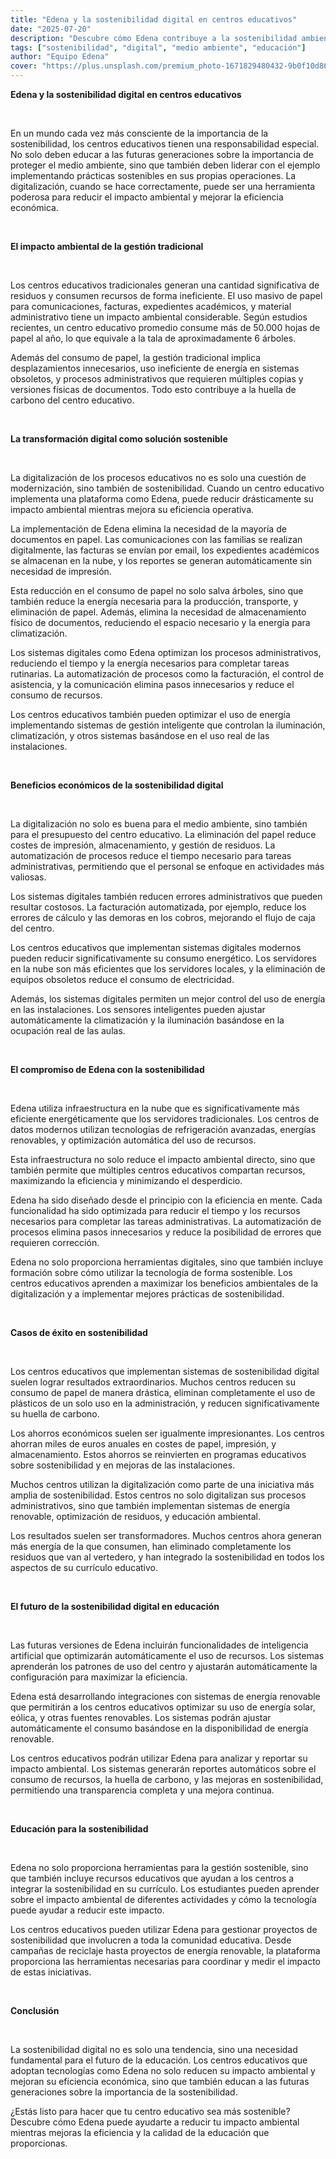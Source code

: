 ```yaml
---
title: "Edena y la sostenibilidad digital en centros educativos"
date: "2025-07-20"
description: "Descubre cómo Edena contribuye a la sostenibilidad ambiental y económica de los centros educativos."
tags: ["sostenibilidad", "digital", "medio ambiente", "educación"]
author: "Equipo Edena"
cover: "https://plus.unsplash.com/premium_photo-1671829480432-9b0f10d869ef?q=80&w=1064&auto=format&fit=crop&ixlib=rb-4.1.0&ixid=M3wxMjA3fDB8MHxwaG90by1wYWdlfHx8fGVufDB8fHx8fA%3D%3D"
---
```


**Edena y la sostenibilidad digital en centros educativos**

<br>

En un mundo cada vez más consciente de la importancia de la sostenibilidad, los centros educativos tienen una responsabilidad especial. No solo deben educar a las futuras generaciones sobre la importancia de proteger el medio ambiente, sino que también deben liderar con el ejemplo implementando prácticas sostenibles en sus propias operaciones. La digitalización, cuando se hace correctamente, puede ser una herramienta poderosa para reducir el impacto ambiental y mejorar la eficiencia económica.

<br>

**El impacto ambiental de la gestión tradicional**

<br>

Los centros educativos tradicionales generan una cantidad significativa de residuos y consumen recursos de forma ineficiente. El uso masivo de papel para comunicaciones, facturas, expedientes académicos, y material administrativo tiene un impacto ambiental considerable. Según estudios recientes, un centro educativo promedio consume más de 50.000 hojas de papel al año, lo que equivale a la tala de aproximadamente 6 árboles.

Además del consumo de papel, la gestión tradicional implica desplazamientos innecesarios, uso ineficiente de energía en sistemas obsoletos, y procesos administrativos que requieren múltiples copias y versiones físicas de documentos. Todo esto contribuye a la huella de carbono del centro educativo.

<br>

**La transformación digital como solución sostenible**

<br>

La digitalización de los procesos educativos no es solo una cuestión de modernización, sino también de sostenibilidad. Cuando un centro educativo implementa una plataforma como Edena, puede reducir drásticamente su impacto ambiental mientras mejora su eficiencia operativa.

La implementación de Edena elimina la necesidad de la mayoría de documentos en papel. Las comunicaciones con las familias se realizan digitalmente, las facturas se envían por email, los expedientes académicos se almacenan en la nube, y los reportes se generan automáticamente sin necesidad de impresión.

Esta reducción en el consumo de papel no solo salva árboles, sino que también reduce la energía necesaria para la producción, transporte, y eliminación de papel. Además, elimina la necesidad de almacenamiento físico de documentos, reduciendo el espacio necesario y la energía para climatización.

Los sistemas digitales como Edena optimizan los procesos administrativos, reduciendo el tiempo y la energía necesarios para completar tareas rutinarias. La automatización de procesos como la facturación, el control de asistencia, y la comunicación elimina pasos innecesarios y reduce el consumo de recursos.

Los centros educativos también pueden optimizar el uso de energía implementando sistemas de gestión inteligente que controlan la iluminación, climatización, y otros sistemas basándose en el uso real de las instalaciones.

<br>

**Beneficios económicos de la sostenibilidad digital**

<br>

La digitalización no solo es buena para el medio ambiente, sino también para el presupuesto del centro educativo. La eliminación del papel reduce costes de impresión, almacenamiento, y gestión de residuos. La automatización de procesos reduce el tiempo necesario para tareas administrativas, permitiendo que el personal se enfoque en actividades más valiosas.

Los sistemas digitales también reducen errores administrativos que pueden resultar costosos. La facturación automatizada, por ejemplo, reduce los errores de cálculo y las demoras en los cobros, mejorando el flujo de caja del centro.

Los centros educativos que implementan sistemas digitales modernos pueden reducir significativamente su consumo energético. Los servidores en la nube son más eficientes que los servidores locales, y la eliminación de equipos obsoletos reduce el consumo de electricidad.

Además, los sistemas digitales permiten un mejor control del uso de energía en las instalaciones. Los sensores inteligentes pueden ajustar automáticamente la climatización y la iluminación basándose en la ocupación real de las aulas.

<br>

**El compromiso de Edena con la sostenibilidad**

<br>

Edena utiliza infraestructura en la nube que es significativamente más eficiente energéticamente que los servidores tradicionales. Los centros de datos modernos utilizan tecnologías de refrigeración avanzadas, energías renovables, y optimización automática del uso de recursos.

Esta infraestructura no solo reduce el impacto ambiental directo, sino que también permite que múltiples centros educativos compartan recursos, maximizando la eficiencia y minimizando el desperdicio.

Edena ha sido diseñado desde el principio con la eficiencia en mente. Cada funcionalidad ha sido optimizada para reducir el tiempo y los recursos necesarios para completar las tareas administrativas. La automatización de procesos elimina pasos innecesarios y reduce la posibilidad de errores que requieren corrección.

Edena no solo proporciona herramientas digitales, sino que también incluye formación sobre cómo utilizar la tecnología de forma sostenible. Los centros educativos aprenden a maximizar los beneficios ambientales de la digitalización y a implementar mejores prácticas de sostenibilidad.

<br>

**Casos de éxito en sostenibilidad**

<br>

Los centros educativos que implementan sistemas de sostenibilidad digital suelen lograr resultados extraordinarios. Muchos centros reducen su consumo de papel de manera drástica, eliminan completamente el uso de plásticos de un solo uso en la administración, y reducen significativamente su huella de carbono.

Los ahorros económicos suelen ser igualmente impresionantes. Los centros ahorran miles de euros anuales en costes de papel, impresión, y almacenamiento. Estos ahorros se reinvierten en programas educativos sobre sostenibilidad y en mejoras de las instalaciones.

Muchos centros utilizan la digitalización como parte de una iniciativa más amplia de sostenibilidad. Estos centros no solo digitalizan sus procesos administrativos, sino que también implementan sistemas de energía renovable, optimización de residuos, y educación ambiental.

Los resultados suelen ser transformadores. Muchos centros ahora generan más energía de la que consumen, han eliminado completamente los residuos que van al vertedero, y han integrado la sostenibilidad en todos los aspectos de su currículo educativo.

<br>

**El futuro de la sostenibilidad digital en educación**

<br>

Las futuras versiones de Edena incluirán funcionalidades de inteligencia artificial que optimizarán automáticamente el uso de recursos. Los sistemas aprenderán los patrones de uso del centro y ajustarán automáticamente la configuración para maximizar la eficiencia.

Edena está desarrollando integraciones con sistemas de energía renovable que permitirán a los centros educativos optimizar su uso de energía solar, eólica, y otras fuentes renovables. Los sistemas podrán ajustar automáticamente el consumo basándose en la disponibilidad de energía renovable.

Los centros educativos podrán utilizar Edena para analizar y reportar su impacto ambiental. Los sistemas generarán reportes automáticos sobre el consumo de recursos, la huella de carbono, y las mejoras en sostenibilidad, permitiendo una transparencia completa y una mejora continua.

<br>

**Educación para la sostenibilidad**

<br>

Edena no solo proporciona herramientas para la gestión sostenible, sino que también incluye recursos educativos que ayudan a los centros a integrar la sostenibilidad en su currículo. Los estudiantes pueden aprender sobre el impacto ambiental de diferentes actividades y cómo la tecnología puede ayudar a reducir este impacto.

Los centros educativos pueden utilizar Edena para gestionar proyectos de sostenibilidad que involucren a toda la comunidad educativa. Desde campañas de reciclaje hasta proyectos de energía renovable, la plataforma proporciona las herramientas necesarias para coordinar y medir el impacto de estas iniciativas.

<br>

**Conclusión**

<br>

La sostenibilidad digital no es solo una tendencia, sino una necesidad fundamental para el futuro de la educación. Los centros educativos que adoptan tecnologías como Edena no solo reducen su impacto ambiental y mejoran su eficiencia económica, sino que también educan a las futuras generaciones sobre la importancia de la sostenibilidad.

¿Estás listo para hacer que tu centro educativo sea más sostenible? Descubre cómo Edena puede ayudarte a reducir tu impacto ambiental mientras mejoras la eficiencia y la calidad de la educación que proporcionas.
